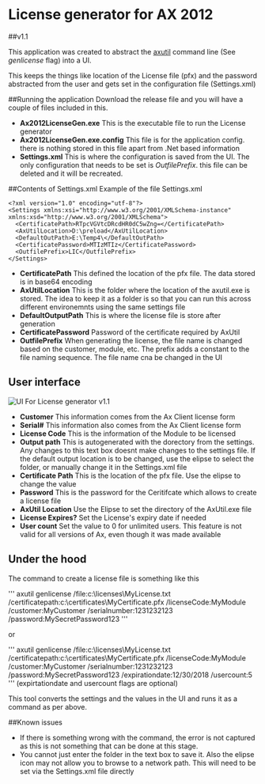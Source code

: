 # License generator for AX 2012
##v1.1

This application was created to abstract the [axutil](https://technet.microsoft.com/en-us/library/hh456294.aspx) command line (See *genlicense* flag) into a UI. 

This keeps the things like location of the License file (pfx) and the password abstracted from the user and gets set in the configuration file (Settings.xml)

##Running the application
Download the release file and you will have a couple of files included in this.

* **Ax2012LicenseGen.exe** This is the executable file to run the License generator
* **Ax2012LicenseGen.exe.config** This file is for the application config. there is nothing stored in this file apart from .Net based information
* **Settings.xml** This is where the configuration is saved from the UI. The only configuration that needs to be set is *OutfilePrefix*. this file can be deleted and it will be recreated.

##Contents of Settings.xml
Example of the file Settings.xml

```
<?xml version="1.0" encoding="utf-8"?>
<Settings xmlns:xsi="http://www.w3.org/2001/XMLSchema-instance" xmlns:xsd="http://www.w3.org/2001/XMLSchema">
  <CertificatePath>RTpcVGVtcDRcdHR0dC5wZng=</CertificatePath>
  <AxUtilLocation>D:\preload</AxUtilLocation>
  <DefaultOutPath>E:\Temp4\</DefaultOutPath>
  <CertificatePassword>MTIzMTIz</CertificatePassword>
  <OutfilePrefix>LIC</OutfilePrefix>
</Settings>
```

* **CertificatePath** This defined the location of the pfx file. The data stored is in base64 encoding
* **AxUtilLocation** This is the folder where the location of the axutil.exe is stored. The idea to keep it as a folder is so that you can run this across different environemnts using the same settings file
* **DefaultOutputPath** This is where the license file is store after generation
* **CertificatePassword** Password of the certificate required by AxUtil
* **OutfilePrefix** When generating the license, the file name is changed based on the customer, module, etc. The prefix adds a constant to the file naming sequence. The file name cna be changed in the UI

## User interface
![UI For License generator v1.1](https://shashidotnet.files.wordpress.com/2016/04/licgenerator_v1-1.png)

* **Customer** This information comes from the Ax Client license form
* **Serial#** This information also comes from the Ax Client license form
* **License Code** This is the information of the Module to be licensed
* **Output path** This is autogenerated with the dorectory from the settings. Any changes to this text box doesnt make changes to the settings file. If the default output location is to be changed, use the elipse to select the folder, or manually change it in the Settings.xml file
* **Certificate Path** This is the location of the pfx file. Use the elipse to change the value
* **Password** This is the password for the Ceritifcate which allows to create a license file
* **AxUtil Location** Use the Elipse to set the directory of the AxUtil.exe file
* **License Expires?** Set the License's expiry date if needed
* **User count** Set the value to 0 for unlimited users. This feature is not valid for all versions of Ax, even though it was made available

## Under the hood
The command to create a license file is something like this

'''
axutil genlicense /file:c:\licenses\MyLicense.txt /certificatepath:c:\certificates\MyCertificate.pfx /licenseCode:MyModule /customer:MyCustomer /serialnumber:1231232123 /password:MySecretPassword123
'''

or 

'''
axutil genlicense /file:c:\licenses\MyLicense.txt /certificatepath:c:\certificates\MyCertificate.pfx /licenseCode:MyModule /customer:MyCustomer /serialnumber:1231232123 /password:MySecretPassword123 /expirationdate:12/30/2018 /usercount:5
'''
(expirtationdate and usercount flags are optional)

This tool converts the settings and the values in the UI and runs it as a command as per above. 

##Known issues
* If there is something wrong with the command, the error is not captured as this is not something that can be done at this stage.
* You cannot just enter the folder in the text box to save it. Also the elipse icon may not allow you to browse to a network path. This will need to be set via the Settings.xml file directly

